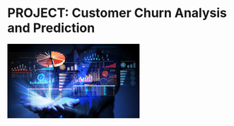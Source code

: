 # PROJECT: Customer Churn Analysis and Prediction

![cus-1](https://github.com/sichensong-99/Analysis-Projects/blob/master/Pics/cus-1.jpg)
